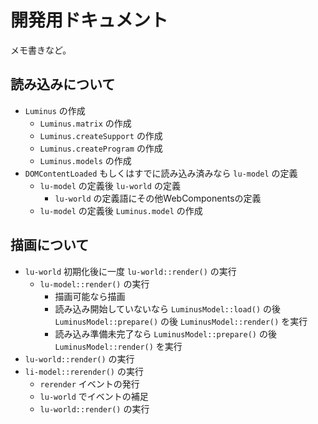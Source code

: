 # 開発用ドキュメント

メモ書きなど。

## 読み込みについて

* `Luminus` の作成
  * `Luminus.matrix` の作成
  * `Luminus.createSupport` の作成
  * `Luminus.createProgram` の作成
  * `Luminus.models` の作成
* `DOMContentLoaded` もしくはすでに読み込み済みなら `lu-model` の定義
  * `lu-model` の定義後 `lu-world` の定義
    * `lu-world` の定義語にその他WebComponentsの定義
  * `lu-model` の定義後 `Luminus.model` の作成

## 描画について

* `lu-world` 初期化後に一度 `lu-world::render()` の実行
  * `lu-model::render()` の実行
    * 描画可能なら描画
    * 読み込み開始していないなら `LuminusModel::load()` の後 `LuminusModel::prepare()` の後 `LuminusModel::render()` を実行
    * 読み込み準備未完了なら `LuminusModel::prepare()` の後 `LuminusModel::render()` を実行
* `lu-world::render()` の実行
* `li-model::rerender()` の実行
  * `rerender` イベントの発行
  * `lu-world` でイベントの補足
  * `lu-world::render()` の実行
